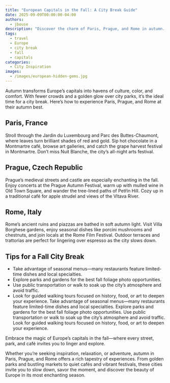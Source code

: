 ```yaml
---
title: "European Capitals in the Fall: A City Break Guide"
date: 2025-09-09T00:00:00-04:00
authors:
  - jbouse
description: "Discover the charm of Paris, Prague, and Rome in autumn. Explore seasonal events, cozy cafes, and parks ablaze with fall colors for the perfect city break."
tags:
  - travel
  - Europe
  - city break
  - fall
  - capitals
categories:
  - City Inspiration
images:
  - /images/european-hidden-gems.jpg
---
```


Autumn transforms Europe’s capitals into havens of culture, color, and comfort. With fewer crowds and a golden glow over city parks, it’s the ideal time for a city break. Here’s how to experience Paris, Prague, and Rome at their autumn best.

## Paris, France

Stroll through the Jardin du Luxembourg and Parc des Buttes-Chaumont, where leaves turn brilliant shades of red and gold. Sip hot chocolate in a Montmartre café, browse art galleries, and catch the grape harvest festival in Montmartre. Don’t miss Nuit Blanche, the city’s all-night arts festival.

## Prague, Czech Republic

Prague’s medieval streets and castle are especially enchanting in the fall. Enjoy concerts at the Prague Autumn Festival, warm up with mulled wine in Old Town Square, and wander the tree-lined paths of Petřín Hill. Cozy up in a traditional café for apple strudel and views of the Vltava River.

## Rome, Italy

Rome’s ancient ruins and piazzas are bathed in soft autumn light. Visit Villa Borghese gardens, enjoy seasonal dishes like porcini mushrooms and chestnuts, and join locals at the Rome Film Festival. Outdoor terraces and trattorias are perfect for lingering over espresso as the city slows down.

## Tips for a Fall City Break
 - Take advantage of seasonal menus—many restaurants feature limited-time dishes and local specialties.
 - Explore parks and gardens for the best fall foliage photo opportunities.
 - Use public transportation or walk to soak up the city’s atmosphere and avoid traffic.
 - Look for guided walking tours focused on history, food, or art to deepen your experience.
 Take advantage of seasonal menus—many restaurants feature limited-time dishes and local specialties.
 Explore parks and gardens for the best fall foliage photo opportunities.
 Use public transportation or walk to soak up the city’s atmosphere and avoid traffic.
 Look for guided walking tours focused on history, food, or art to deepen your experience.

Embrace the magic of Europe’s capitals in the fall—where every street, park, and café invites you to linger and explore.

Whether you’re seeking inspiration, relaxation, or adventure, autumn in Paris, Prague, and Rome offers a rich tapestry of experiences. From golden parks and bustling markets to quiet cafés and vibrant festivals, these cities invite you to slow down, savor the moment, and discover the beauty of Europe in its most enchanting season.
